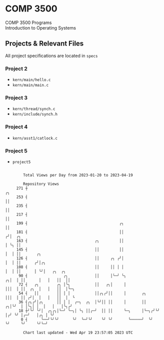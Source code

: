# COMP 3500
COMP 3500 Programs  
Introduction to Operating Systems  
## Projects & Relevant Files
All project specifications are located in `specs`
### Project 2
- `kern/main/hello.c`
- `kern/main/main.c`
### Project 3
- `kern/thread/synch.c`
- `kern/include/synch.h`
### Project 4
- `kern/asst1/catlock.c`
### Project 5
- `project5`

```

        Total Views per Day from 2023-01-20 to 2023-04-19

        Repository Views
     271 ┼                                                             ╭╮
     253 ┤                                                             ││
     235 ┤                                                             ││
     217 ┤                                                             ││
     199 ┤                                         ╭╮                  ││
     181 ┤                                         ││                 ╭╯│  ╭╮
     163 ┤                              ╭╮         ││                 │ ╰╮ ││
     145 ┤                              ││         ││                 │  │ ││       ╭╮
     126 ┤                              ││     ╭╮ ╭╯│                 │  │ ││      ╭╯│╭╮
     108 ┤                              ││     ││ │ │                 │  │ ││      │ ╰╯│   ╭╮  ╭╮
      90 ┤                ╭╮            ││     │╰─╯ ╰╮              ╭╮│  │ ││      │   │   ││  ││
      72 ┤   ╭╮        ╭╮ │╰╮           ││   ╭╮│     │              │││  │ ││  ╭╮  │   │   ││  │╰─╮
      54 ┤   ││        ││ │ │           ││╭╮╭╯││     │       ╭╮     │││  │ ││ ╭╯│  │   │   ││  │  ╰
      36 ┤╭╮╭╯│╭╮      ││ │ │  ╭─╮  ╭╮  │╰╯││ ││     │       ││   ╭╮│╰╯  │ │╰╮│ │  │   │   │╰╮╭╯
      18 ┼╯╰╯ ╰╯│  ╭╮╭╮│╰─╯ ╰─╮│ ╰╮ ││╭─╯  ││ ││     ╰─╮     │╰─╮╭╯╰╯    │╭╯ ╰╯ │╭─╯   │╭╮ │ ╰╯
       0 ┤      ╰──╯╰╯╰╯      ╰╯  ╰─╯╰╯    ╰╯ ╰╯       ╰─────╯  ╰╯       ╰╯     ╰╯     ╰╯╰─╯

        Chart last updated - Wed Apr 19 23:57:05 2023 UTC
        
```
